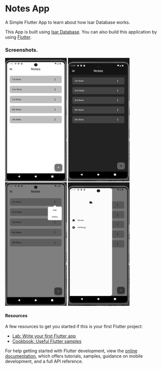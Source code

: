 # Notes App 

A Simple Flutter App to learn about how Isar Database works.

This App is built using <a href='https://isar.dev/'>Isar Database</a>.
You can also build this application by using <a href='https://flutter.dev/'>Flutter</a>.

### Screenshots.
<img src="Screenshots/whitemode.png" alt="ScreenShot1" width="200" height="400"> <img src="Screenshots/darkmode.png" alt="ScreenShot2" width="200" height="400">
<img src="Screenshots/edit.png" alt="ScreenShot3" width="200" height="400"> <img src="Screenshots/drawer.png" alt="ScreenShot4" width="200" height="400">





#### Resources
A few resources to get you started if this is your first Flutter project:

- [Lab: Write your first Flutter app](https://docs.flutter.dev/get-started/codelab)
- [Cookbook: Useful Flutter samples](https://docs.flutter.dev/cookbook)

For help getting started with Flutter development, view the
[online documentation](https://docs.flutter.dev/), which offers tutorials,
samples, guidance on mobile development, and a full API reference.
